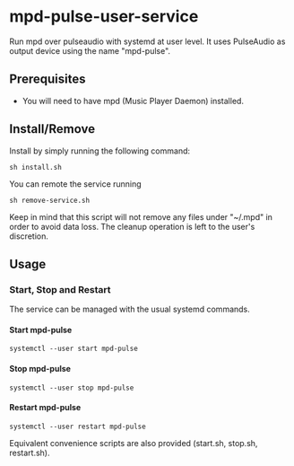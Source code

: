 # mpd-pulse-user-service
Run mpd over pulseaudio with systemd at user level.
It uses PulseAudio as output device using the name "mpd-pulse".

## Prerequisites
- You will need to have mpd (Music Player Daemon) installed.

## Install/Remove
Install by simply running the following command:  

`sh install.sh`

You can remote the service running

`sh remove-service.sh`

Keep in mind that this script will not remove any files under "~/.mpd" in order to avoid data loss. The cleanup operation is left to the user's discretion.

## Usage

### Start, Stop and Restart
The service can be managed with the usual systemd commands.

#### Start mpd-pulse
`systemctl --user start mpd-pulse`

#### Stop mpd-pulse
`systemctl --user stop mpd-pulse`

#### Restart mpd-pulse
`systemctl --user restart mpd-pulse`

Equivalent convenience scripts are also provided (start.sh, stop.sh, restart.sh).
